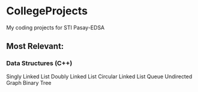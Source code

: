 # CollegeProjects
My coding projects for STI Pasay-EDSA

## Most Relevant:

### Data Structures (C++)
Singly Linked List
Doubly Linked List
Circular Linked List
Queue
Undirected Graph
Binary Tree
